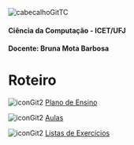 ![cabecalhoGitTC](https://github.com/brunamota/TopicosDeComputacao/assets/66503956/42993e0b-8d53-4a06-b9be-8b9012dd0391)

#### Ciência da Computação - ICET/UFJ
#### Docente: Bruna Mota Barbosa

# Roteiro

![iconGit2](https://github.com/brunamota/TopicosDeComputacao/assets/66503956/82f7836f-37bd-4bc7-a230-659f4f501fce) [Plano de Ensino](https://github.com/brunamota/TopicosDeComputacao/files/14962011/Plano.de.Ensino.Topicos.em.Computacao.-.01_2024.pdf)

![iconGit2](https://github.com/brunamota/TopicosDeComputacao/assets/66503956/82f7836f-37bd-4bc7-a230-659f4f501fce) [Aulas](https://github.com/brunamota/TopicosDeComputacao/blob/main/Aulas.md)


![iconGit2](https://github.com/brunamota/TopicosDeComputacao/assets/66503956/82f7836f-37bd-4bc7-a230-659f4f501fce) [Listas de Exercícios](https://github.com/brunamota/TopicosDeComputacao/blob/main/Listas.md)

